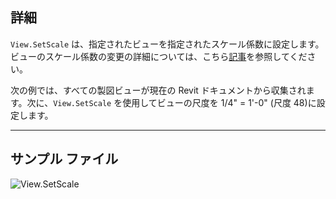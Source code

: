## 詳細
`View.SetScale` は、指定されたビューを指定されたスケール係数に設定します。ビューのスケール係数の変更の詳細については、こちら[記事](https://help.autodesk.com/view/RVTLT/2024/JPN/?guid=GUID-D5DCF485-C943-4F01-93FB-1E6CA88050A7)を参照してください。

次の例では、すべての製図ビューが現在の Revit ドキュメントから収集されます。次に、`View.SetScale` を使用してビューの尺度を 1/4" = 1'-0" (尺度 48)に設定します。
___
## サンプル ファイル

![View.SetScale](./Revit.Elements.Views.View.SetScale_img.jpg)
